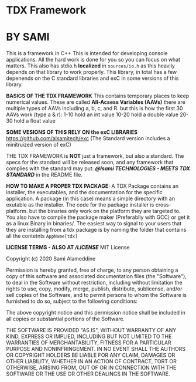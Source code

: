 # TDX Framework
# BY SAMI

This is a framework in C++ 
This is intended for developing console applications. All the hard work is done for you so you can focus on what matters.
This also has stdio.h **localized** in `sources/io.h` as this heavily depends on that library to work properly. This library, in total has a few depenends on the C standard libraries and exC in some versions of this library. 

**BASICS OF THE TDX FRAMEWORK**
This contains temporary places to keep numerical values. These are called **All-Acsess Variables (AAVs)** there are multiple types of AAVs including a, b, c, and R. but this is how the first 30 AAVs work (type a & r):
1-10 hold an int value
10-20 hold a double value
20-30 hold a float value

**SOME VESIONS OF THIS RELY ON the exC LIBRARIES**
https://github.com/alsamitech/exc
(The Standard version includes a minitruized version of exC)

THE TDX FRAMEWORK is **NOT** just a framework, but also a standard. The specs for the standard will be released soon, and any framework that complies with the standard may put:
***@lsami TECHNOLOGIES - MEETS TDX STANDARD***
in the README file.

**HOW TO MAKE A PROPER TDX PACKAGE:**
A TDX Package contains an installer, the executables, and the documentation for the specific application. A package (in this case) means a simple directory with an exutable as the installer. The code for the package installer is cross-platform. but the binaries only work on the platform they are targeted to. You also have to compile the package maker (Preferablly with GCC) or get it as a linux Binary in binaries/.
The easiest way to signal to your users that they are installing from a tdx package is by naming the folder that contains all the contetnts `AppName[tdx]`

**LICENSE TERMS - ALSO AT */LICENSE***
MIT License

Copyright (c) 2020 Sami Alameddine

Permission is hereby granted, free of charge, to any person obtaining a copy
of this software and associated documentation files (the "Software"), to deal
in the Software without restriction, including without limitation the rights
to use, copy, modify, merge, publish, distribute, sublicense, and/or sell
copies of the Software, and to permit persons to whom the Software is
furnished to do so, subject to the following conditions:

The above copyright notice and this permission notice shall be included in all
copies or substantial portions of the Software.

THE SOFTWARE IS PROVIDED "AS IS", WITHOUT WARRANTY OF ANY KIND, EXPRESS OR
IMPLIED, INCLUDING BUT NOT LIMITED TO THE WARRANTIES OF MERCHANTABILITY,
FITNESS FOR A PARTICULAR PURPOSE AND NONINFRINGEMENT. IN NO EVENT SHALL THE
AUTHORS OR COPYRIGHT HOLDERS BE LIABLE FOR ANY CLAIM, DAMAGES OR OTHER
LIABILITY, WHETHER IN AN ACTION OF CONTRACT, TORT OR OTHERWISE, ARISING FROM,
OUT OF OR IN CONNECTION WITH THE SOFTWARE OR THE USE OR OTHER DEALINGS IN THE
SOFTWARE.